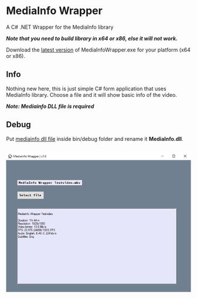 # MediaInfo Wrapper
 A C# .NET Wrapper for the MediaInfo library

***Note that you need to build library in x64 or x86, else it will not work.***

Download the [latest version](https://github.com/JanrikV/MediaInfo-Wrapper/releases) of MediaInfoWrapper.exe for your platform (x64 or x86).

## Info 

Nothing new here, this is just simple C# form application that uses MediaInfo library. Choose a file and it will show basic info of the video.

***Note: Mediainfo DLL file is required***

## Debug

Put [mediainfo dll file](https://github.com/JanrikV/MediaInfo-Wrapper/tree/main/dlls) inside bin/debug folder and rename it **MediaInfo.dll**.

##

![MediaInfo Wrapper 1](https://github.com/JanrikV/MediaInfo-Wrapper/blob/main/img/mediainfowrapper-2.png)
